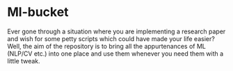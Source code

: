 # Ml-bucket
Ever gone through a situation where you are implementing a research paper and wish for some petty scripts which could have made your life easier?
Well, the aim of the repository is to bring all the appurtenances of ML (NLP/CV etc.) into one place and use them whenever you need them with a little tweak.
